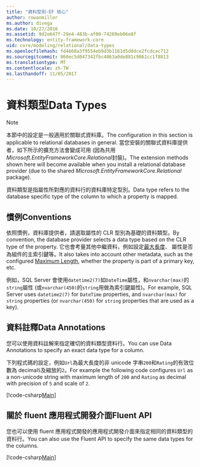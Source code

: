 ```yaml
---
title: "資料型別-EF 核心"
author: rowanmiller
ms.author: divega
ms.date: 10/27/2016
ms.assetid: 9d2e647f-29e4-483b-af00-74269eb06e8f
ms.technology: entity-framework-core
uid: core/modeling/relational/data-types
ms.openlocfilehash: fd4668a3f9554eb9d3b1161d5dddce2fcdcac712
ms.sourcegitcommit: 860ec5d047342fbc4063a0de881c9861cc1f8813
ms.translationtype: MT
ms.contentlocale: zh-TW
ms.lasthandoff: 11/05/2017
---
```

# <a name="data-types"></a><span data-ttu-id="7b9f7-102">資料類型</span><span class="sxs-lookup"><span data-stu-id="7b9f7-102">Data Types</span></span>

> [!NOTE]  
> <span data-ttu-id="7b9f7-103">本節中的設定是一般適用於關聯式資料庫。</span><span class="sxs-lookup"><span data-stu-id="7b9f7-103">The configuration in this section is applicable to relational databases in general.</span></span> <span data-ttu-id="7b9f7-104">當您安裝的關聯式資料庫提供者，如下所示的擴充方法會變成可用 (因為共用*Microsoft.EntityFrameworkCore.Relational*封裝)。</span><span class="sxs-lookup"><span data-stu-id="7b9f7-104">The extension methods shown here will become available when you install a relational database provider (due to the shared *Microsoft.EntityFrameworkCore.Relational* package).</span></span>

<span data-ttu-id="7b9f7-105">資料類型是指屬性所對應的資料行的資料庫特定型別。</span><span class="sxs-lookup"><span data-stu-id="7b9f7-105">Data type refers to the database specific type of the column to which a property is mapped.</span></span>

## <a name="conventions"></a><span data-ttu-id="7b9f7-106">慣例</span><span class="sxs-lookup"><span data-stu-id="7b9f7-106">Conventions</span></span>

<span data-ttu-id="7b9f7-107">依照慣例，資料庫提供者，請選取屬性的 CLR 型別為基礎的資料類型。</span><span class="sxs-lookup"><span data-stu-id="7b9f7-107">By convention, the database provider selects a data type based on the CLR type of the property.</span></span> <span data-ttu-id="7b9f7-108">它也會考量其他中繼資料，例如設定[最大長度](../max-length.md)、 屬性是否為組件的主索引鍵等。</span><span class="sxs-lookup"><span data-stu-id="7b9f7-108">It also takes into account other metadata, such as the configured [Maximum Length](../max-length.md), whether the property is part of a primary key, etc.</span></span>

<span data-ttu-id="7b9f7-109">例如，SQL Server 會使用`datetime2(7)`如`DateTime`屬性，和`nvarchar(max)`的`string`屬性 (或`nvarchar(450)`的`string`用做為索引鍵屬性)。</span><span class="sxs-lookup"><span data-stu-id="7b9f7-109">For example, SQL Server uses `datetime2(7)` for `DateTime` properties, and `nvarchar(max)` for `string` properties (or `nvarchar(450)` for `string` properties that are used as a key).</span></span>

## <a name="data-annotations"></a><span data-ttu-id="7b9f7-110">資料註釋</span><span class="sxs-lookup"><span data-stu-id="7b9f7-110">Data Annotations</span></span>

<span data-ttu-id="7b9f7-111">您可以使用資料註解來指定確切的資料類型資料行。</span><span class="sxs-lookup"><span data-stu-id="7b9f7-111">You can use Data Annotations to specify an exact data type for a column.</span></span>

<span data-ttu-id="7b9f7-112">下列程式碼的設定，例如`Url`為最大長度的非 unicode 字串`200`和`Rating`的有效位數為 decimal`5`及縮放的`2`。</span><span class="sxs-lookup"><span data-stu-id="7b9f7-112">For example the following code configures `Url` as a non-unicode string with maximum length of `200` and `Rating` as decimal with precision of `5` and scale of `2`.</span></span>

[!code-csharp[Main](../../../../samples/core/Modeling/DataAnnotations/Samples/Relational/DataType.cs?name=Entities&highlight=4,6)]

## <a name="fluent-api"></a><span data-ttu-id="7b9f7-113">關於 fluent 應用程式開發介面</span><span class="sxs-lookup"><span data-stu-id="7b9f7-113">Fluent API</span></span>

<span data-ttu-id="7b9f7-114">您也可以使用 fluent 應用程式開發的應用程式開發介面來指定相同的資料類型的資料行。</span><span class="sxs-lookup"><span data-stu-id="7b9f7-114">You can also use the Fluent API to specify the same data types for the columns.</span></span>

[!code-csharp[Main](../../../../samples/core/Modeling/FluentAPI/Samples/Relational/DataType.cs?name=Model&highlight=9-10)]
